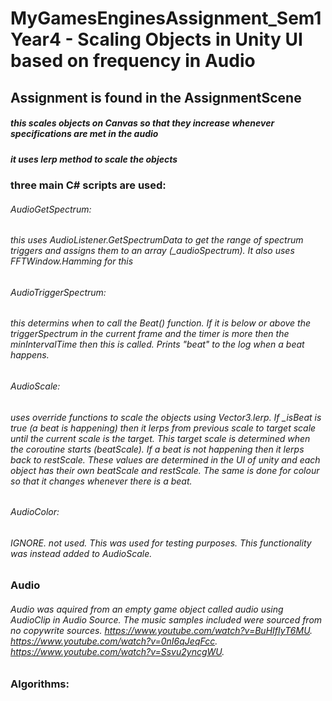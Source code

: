 # MyGamesEnginesAssignment_Sem1Year4 - Scaling Objects in Unity UI based on frequency in Audio

## Assignment is found in the AssignmentScene

##### this scales objects on Canvas so that they increase whenever specifications are met in the audio

##### it uses lerp method to scale the objects

### three main C# scripts are used:

###### AudioGetSpectrum: 
###### this uses AudioListener.GetSpectrumData to get the range of spectrum triggers and assigns them to an array (_audioSpectrum). It also uses FFTWindow.Hamming for this

###### AudioTriggerSpectrum: 
###### this determins when to call the Beat() function. If it is below or above the triggerSpectrum in the current frame and the timer is more then the minIntervalTime then this is called. Prints "beat" to the log when a beat happens.

###### AudioScale: 
###### uses override functions to scale the objects using Vector3.lerp. If _isBeat is true (a beat is happening) then it lerps from previous scale to target scale until the current scale is the target. This target scale is determined when the coroutine starts (beatScale). If a beat is not happening then it lerps back to restScale. These values are determined in the UI of unity and each object has their own beatScale and restScale. The same is done for colour so that it changes whenever there is a beat.

###### AudioColor: 
###### IGNORE. not used. This was used for testing purposes. This functionality was instead added to AudioScale.

### Audio

###### Audio was aquired from an empty game object called audio using AudioClip in Audio Source. The music samples included were sourced from no copywrite sources. https://www.youtube.com/watch?v=BuHIfIyT6MU. https://www.youtube.com/watch?v=0nI6qJeqFcc. https://www.youtube.com/watch?v=Ssvu2yncgWU.

### Algorithms:

